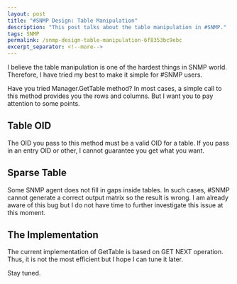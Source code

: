 ```yaml
---
layout: post
title: "#SNMP Design: Table Manipulation"
description: "This post talks about the table manipulation in #SNMP."
tags: SNMP
permalink: /snmp-design-table-manipulation-6f8353bc9ebc
excerpt_separator: <!--more-->
---
```

I believe the table manipulation is one of the hardest things in SNMP world. Therefore, I have tried my best to make it simple for #SNMP users.

Have you tried Manager.GetTable method? In most cases, a simple call to this method provides you the rows and columns. But I want you to pay attention to some points.
<!--more-->

## Table OID

The OID you pass to this method must be a valid OID for a table. If you pass in an entry OID or other, I cannot guarantee you get what you want.

## Sparse Table

Some SNMP agent does not fill in gaps inside tables. In such cases, #SNMP cannot generate a correct output matrix so the result is wrong. I am already aware of this bug but I do not have time to further investigate this issue at this moment.

## The Implementation

The current implementation of GetTable is based on GET NEXT operation. Thus, it is not the most efficient but I hope I can tune it later.

Stay tuned.
